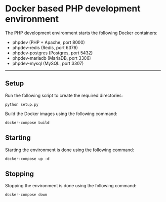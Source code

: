 # Docker based PHP development environment

The PHP development environment starts the following Docker containers:

- phpdev (PHP + Apache, port 8000)
- phpdev-redis (Redis, port 6379)
- phpdev-postgres (Postgres, port 5432)
- phpdev-mariadb (MariaDB, port 3306)
- phpdev-mysql (MySQL, port 3307)

-----------

## Setup

Run the following script to create the required directories:

```
python setup.py
```

Build the Docker images using the following command:

```
docker-compose build
```

## Starting

Starting the environment is done using the following command:

```
docker-compose up -d
```

## Stopping

Stopping the environment is done using the following command:

```
docker-compose down
```

